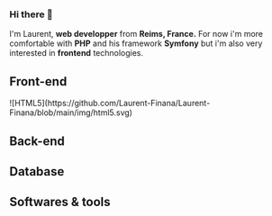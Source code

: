 ### Hi there 👋

I'm Laurent, **web developper** from **Reims, France.** For now i'm more comfortable with **PHP** and his framework **Symfony** but i'm also very interested in **frontend** technologies.

## Front-end
<div width=40%>
  ![HTML5](https://github.com/Laurent-Finana/Laurent-Finana/blob/main/img/html5.svg)
</div>


## Back-end
## Database
## Softwares & tools
